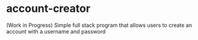 # account-creator
(Work in Progress) Simple full stack program that allows users to create an account with a username and password
